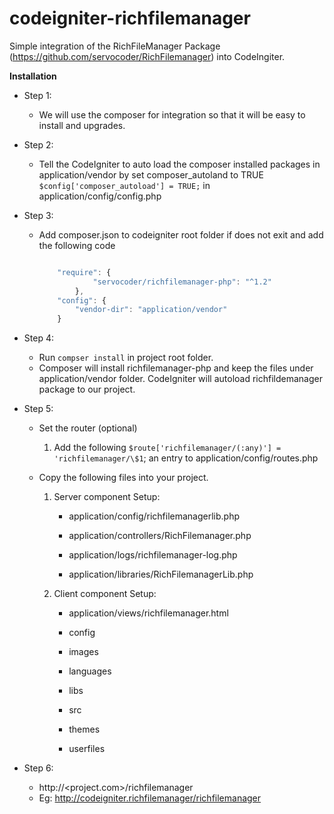 # codeigniter-richfilemanager
Simple integration of the RichFileManager Package
(<https://github.com/servocoder/RichFilemanager>) into CodeIngiter.

**Installation**

-   Step 1:

    -   We will use the composer for integration so that it will be easy to
        install and upgrades.

-   Step 2:

    -   Tell the CodeIgniter to auto load the composer installed packages in
        application/vendor by set composer_autoland to TRUE
        `$config['composer_autoload'] = TRUE;` in
        application/config/config.php

-   Step 3:

    -   Add composer.json to codeigniter root folder if does not exit and add
        the following code

        ```javascript

            "require": {		
                    "servocoder/richfilemanager-php": "^1.2"
                },
            "config": {
                "vendor-dir": "application/vendor"        
            }	

        ```

-   Step 4:
    -   Run `compser install` in project root folder. 
    -   Composer will install richfilemanager-php and keep the files under
        application/vendor folder. CodeIgniter will autoload richfildemanager
        package to our project.

-   Step 5:

    -   Set the router (optional)

        1.  Add the following `$route['richfilemanager/(:any)'] =
            'richfilemanager/\$1`; an entry to application/config/routes.php

    -   Copy the following files into your project.

        1.  Server component Setup:

            -   application/config/richfilemanagerlib.php

            -   application/controllers/RichFilemanager.php

            -   application/logs/richfilemanager-log.php            

            -   application/libraries/RichFilemanagerLib.php

        2.  Client component Setup:

            -   application/views/richfilemanager.html

            -   config

            -   images

            -   languages

            -   libs

            -   src

            -   themes

            -   userfiles

-   Step 6:
    -   http://<project.com>/richfilemanager
    -   Eg: http://codeigniter.richfilemanager/richfilemanager
